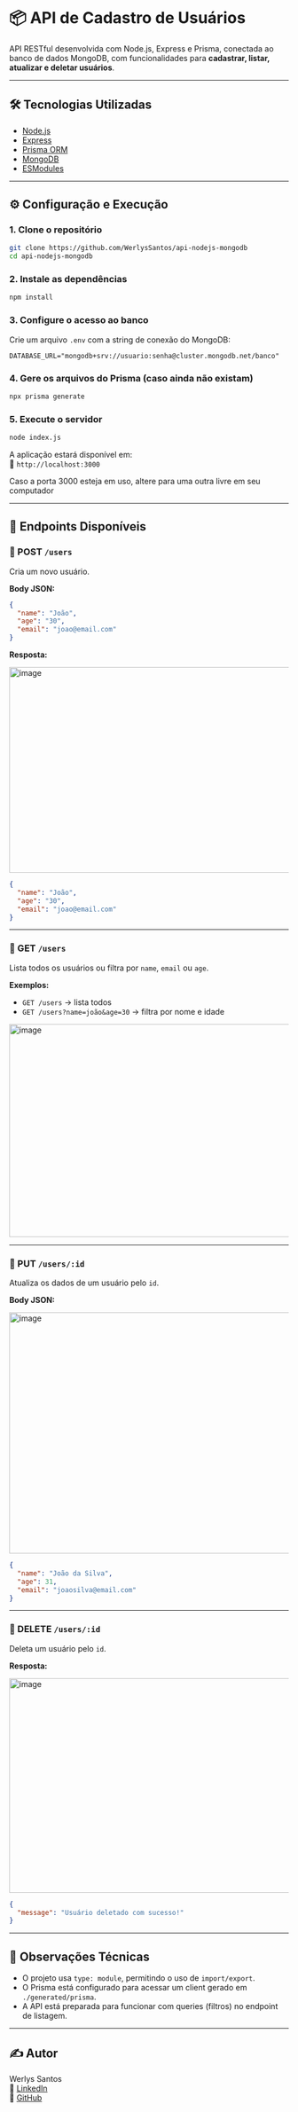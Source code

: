 
# 📦 API de Cadastro de Usuários

API RESTful desenvolvida com Node.js, Express e Prisma, conectada ao banco de dados MongoDB, com funcionalidades para **cadastrar, listar, atualizar e deletar usuários**.

---

## 🛠 Tecnologias Utilizadas

- [Node.js](https://nodejs.org/)
- [Express](https://expressjs.com/)
- [Prisma ORM](https://www.prisma.io/)
- [MongoDB](https://www.mongodb.com/)
- [ESModules](https://developer.mozilla.org/pt-BR/docs/Web/JavaScript/Guide/Modules)

---

## ⚙️ Configuração e Execução

### 1. Clone o repositório

```bash
git clone https://github.com/WerlysSantos/api-nodejs-mongodb
cd api-nodejs-mongodb
```

### 2. Instale as dependências

```bash
npm install
```

### 3. Configure o acesso ao banco

Crie um arquivo `.env` com a string de conexão do MongoDB:

```
DATABASE_URL="mongodb+srv://usuario:senha@cluster.mongodb.net/banco"
```

### 4. Gere os arquivos do Prisma (caso ainda não existam)

```bash
npx prisma generate
```

### 5. Execute o servidor

```bash
node index.js
```

A aplicação estará disponível em:  
📍 `http://localhost:3000`

Caso a porta 3000 esteja em uso, altere para uma outra livre em seu computador

---

## 📌 Endpoints Disponíveis

### 🔹 POST `/users`

Cria um novo usuário.

**Body JSON:**

```json
{
  "name": "João",
  "age": "30",
  "email": "joao@email.com"
}
```

**Resposta:**

<img width="1322" height="371" alt="image" src="https://github.com/user-attachments/assets/5ef03f8c-3f9a-41fc-97c7-e8234b34f9c4" />

```json
{
  "name": "João",
  "age": "30",
  "email": "joao@email.com"
}
```

---

### 🔹 GET `/users`

Lista todos os usuários ou filtra por `name`, `email` ou `age`.

**Exemplos:**

- `GET /users` → lista todos  
- `GET /users?name=joão&age=30` → filtra por nome e idade

<img width="1321" height="384" alt="image" src="https://github.com/user-attachments/assets/1d45cd0f-1d5e-427f-80d8-e320498a5af2" />

---

### 🔹 PUT `/users/:id`

Atualiza os dados de um usuário pelo `id`.

**Body JSON:**

<img width="1321" height="435" alt="image" src="https://github.com/user-attachments/assets/d8e85605-7963-4585-b304-a01122e949fc" />

```json
{
  "name": "João da Silva",
  "age": 31,
  "email": "joaosilva@email.com"
}
```

---

### 🔹 DELETE `/users/:id`

Deleta um usuário pelo `id`.

**Resposta:**

<img width="1319" height="387" alt="image" src="https://github.com/user-attachments/assets/2f67fdb0-f2d9-451b-bad8-ba7a536dca87" />

```json
{
  "message": "Usuário deletado com sucesso!"
}
```

---

## 📌 Observações Técnicas

- O projeto usa `type: module`, permitindo o uso de `import/export`.
- O Prisma está configurado para acessar um client gerado em `./generated/prisma`.
- A API está preparada para funcionar com queries (filtros) no endpoint de listagem.

---

## ✍️ Autor

Werlys Santos  
🔗 [LinkedIn](www.linkedin.com/in/werlys-santos-175b0b361)  
🐙 [GitHub](https://github.com/WerlysSantos)

